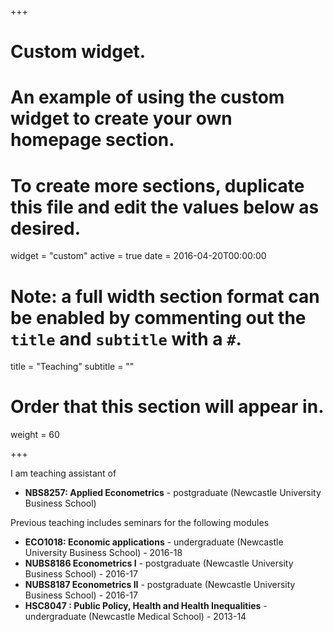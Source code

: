 +++
# Custom widget.
# An example of using the custom widget to create your own homepage section.
# To create more sections, duplicate this file and edit the values below as desired.
widget = "custom"
active = true
date = 2016-04-20T00:00:00

# Note: a full width section format can be enabled by commenting out the `title` and `subtitle` with a `#`.
title = "Teaching"
subtitle = ""

# Order that this section will appear in.
weight = 60

+++

I am teaching assistant of 


- **NBS8257: Applied Econometrics** - postgraduate (Newcastle University Business School)

Previous teaching includes seminars for the following modules

- **ECO1018: Economic applications** - undergraduate (Newcastle University Business School) - 2016-18
- **NUBS8186 Econometrics I** - postgraduate (Newcastle University Business School) - 2016-17
- **NUBS8187 Econometrics II** - postgraduate (Newcastle University Business School) - 2016-17
- **HSC8047 : Public Policy, Health and Health Inequalities** - undergraduate (Newcastle Medical School) - 2013-14

